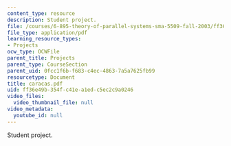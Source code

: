 ```yaml
---
content_type: resource
description: Student project.
file: /courses/6-895-theory-of-parallel-systems-sma-5509-fall-2003/ff36e49b354fc41ea1edc5ec2c9a0246_caracas.pdf
file_type: application/pdf
learning_resource_types:
- Projects
ocw_type: OCWFile
parent_title: Projects
parent_type: CourseSection
parent_uid: 0fcc1f6b-f683-c4ec-4863-7a5a7625fb99
resourcetype: Document
title: caracas.pdf
uid: ff36e49b-354f-c41e-a1ed-c5ec2c9a0246
video_files:
  video_thumbnail_file: null
video_metadata:
  youtube_id: null
---
```

Student project.


